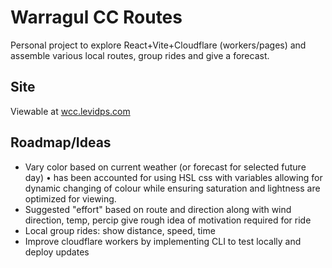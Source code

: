 # Warragul CC Routes

Personal project to explore React+Vite+Cloudflare (workers/pages) and assemble various local routes, group rides and give a forecast.

## Site
Viewable at [wcc.levidps.com](https://wcc.levidps.com)

## Roadmap/Ideas
- Vary color based on current weather (or forecast for selected future day)
  • has been accounted for using HSL css with variables allowing for dynamic changing of colour while ensuring saturation and lightness are optimized for viewing.
- Suggested "effort" based on route and direction along with wind direction, temp, percip give rough idea of motivation required for ride
- Local group rides: show distance, speed, time
- Improve cloudflare workers by implementing CLI to test locally and deploy updates